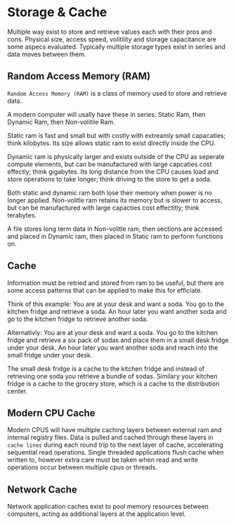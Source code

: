 # Storage & Cache

Multiple way exist to store and retrieve values each with their pros and cons. Physical size, access speed, volitility and storage capacitance are some aspecs evaluated. Typically multiple storage types exist in series and data moves between them. 

## Random Access Memory (RAM)
`Random Access Memory (RAM)` is a class of memory used to store and retrieve data.

A modern computer will usally have these in series: Static Ram, then Dynamic Ram, then Non-volitile Ram.

Static ram is fast and small but with costly with extreamly small capacaties; think kilobytes. Its size allows static ram to exist directly inside the CPU.

Dynamic ram is physically larger and exists outside of the CPU as seperate compute elements, but can be manufactured with large capcaties cost effectly; think gigabytes. Its long distance from the CPU causes load and store operations to take longer; think driving to the store to get a soda.

Both static and dynamic ram both lose their memory when power is no longer applied. Non-volitle ram retains its memory but is slower to access, but can be manufactured with large capacties cost effectitly; think terabytes.

A file stores long term data in Non-volitle ram, then sections are accessed and placed in Dynamic ram, then placed in Static ram to perform functions on.

## Cache
Information must be retried and stored from ram to be useful, but there are some access patterns that can be applied to make this for efficiate.

Think of this example:
You are at your desk and want a soda.
You go to the kitchen fridge and retrieve a soda.
An hour later you want another soda and go to the kitchen fridge to retrieve another soda.

Alternativly:
You are at your desk and want a soda.
You go to the kitchen fridge and retrieve a six pack of sodas and place them in a small desk fridge under your desk.
An hour later you want another soda and reach into the small fridge under your desk.

The small desk fridge is a cache to the kitchen fridge and instead of retrieving one soda you retrieve a bundle of sodas. Similary your kitchen fridge is a cache to the grocery store, which is a cache to the distribution center.


## Modern CPU Cache
Modern CPUS will have multiple caching layers between external ram and internal registry files. Data is pulled and cached through these layers in `cache lines` during each round trip to the next layer of cache, accelerating sequential read operations. Single threaded applications flush cache when written to, however extra care must be taken when read and write operations occur between multiple cpus or threads.

## Network Cache
Network application caches exist to pool memory resources between computers, acting as additional layers at the application level.
